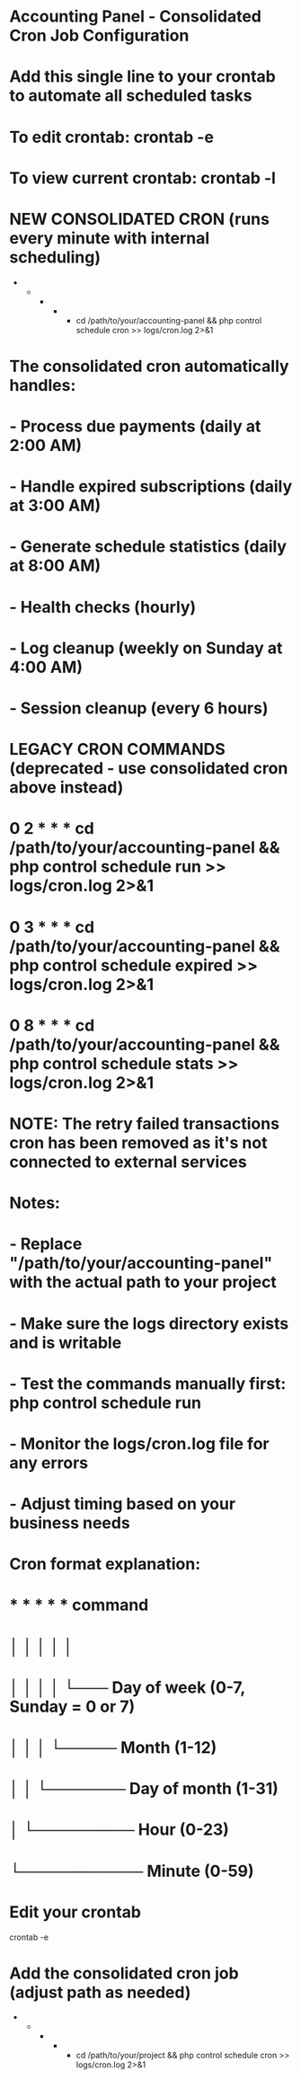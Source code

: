 # Accounting Panel - Consolidated Cron Job Configuration
# 
# Add this single line to your crontab to automate all scheduled tasks
# To edit crontab: crontab -e
# To view current crontab: crontab -l

# NEW CONSOLIDATED CRON (runs every minute with internal scheduling)
* * * * * cd /path/to/your/accounting-panel && php control schedule cron >> logs/cron.log 2>&1

# The consolidated cron automatically handles:
# - Process due payments (daily at 2:00 AM)
# - Handle expired subscriptions (daily at 3:00 AM)
# - Generate schedule statistics (daily at 8:00 AM)
# - Health checks (hourly)
# - Log cleanup (weekly on Sunday at 4:00 AM)
# - Session cleanup (every 6 hours)

# LEGACY CRON COMMANDS (deprecated - use consolidated cron above instead)
# 0 2 * * * cd /path/to/your/accounting-panel && php control schedule run >> logs/cron.log 2>&1
# 0 3 * * * cd /path/to/your/accounting-panel && php control schedule expired >> logs/cron.log 2>&1
# 0 8 * * * cd /path/to/your/accounting-panel && php control schedule stats >> logs/cron.log 2>&1

# NOTE: The retry failed transactions cron has been removed as it's not connected to external services

# Notes:
# - Replace "/path/to/your/accounting-panel" with the actual path to your project
# - Make sure the logs directory exists and is writable
# - Test the commands manually first: php control schedule run
# - Monitor the logs/cron.log file for any errors
# - Adjust timing based on your business needs

# Cron format explanation:
# * * * * * command
# │ │ │ │ │
# │ │ │ │ └─── Day of week (0-7, Sunday = 0 or 7)
# │ │ │ └───── Month (1-12)
# │ │ └─────── Day of month (1-31)
# │ └───────── Hour (0-23)
# └─────────── Minute (0-59) 

# Edit your crontab
crontab -e

# Add the consolidated cron job (adjust path as needed)
* * * * * cd /path/to/your/project && php control schedule cron >> logs/cron.log 2>&1